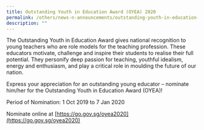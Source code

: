 ```yaml
---
title: Outstanding Youth in Education Award (OYEA) 2020
permalink: /others/news-n-announcements/outstanding-youth-in-education-award-oyea-2020/
description: ""
---
```

The Outstanding Youth in Education Award gives national recognition to young teachers who are role models for the teaching profession. These educators motivate, challenge and inspire their students to realise their full potential. They personify deep passion for teaching, youthful idealism, energy and enthusiasm, and play a critical role in moulding the future of our nation.

Express your appreciation for an outstanding young educator – nominate him/her for the Outstanding Youth in Education Award (OYEA)!

Period of Nomination: 1 Oct 2019 to 7 Jan 2020

Nominate online at [https://go.gov.sg/oyea2020](https://go.gov.sg/oyea2020)